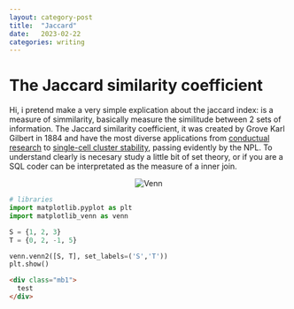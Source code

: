 ```yaml
---
layout: category-post
title:  "Jaccard"
date:   2023-02-22
categories: writing
---
```


# The Jaccard similarity coefficient

Hi, i pretend make a very simple explication about the jaccard index: is a measure of simmilarity, basically measure the similitude between 2 sets of information. The Jaccard similarity coefficient, it was created by Grove Karl Gilbert in 1884 and have the most diverse applications from [conductual research](https://basurafernando.github.io/papers/AnticipationCVPR21.pdf) to [single-cell cluster stability](https://pubmed.ncbi.nlm.nih.gov/33165513/), passing evidently by the NPL. To understand clearly is necesary study a little bit of set theory, or if you are a SQL coder can be interpretated as the measure of a inner join.


<div align="center">

![Venn](https://github.com/devicemxl/devicemxl.github.io/blob/master/_posts/imgs/20232202jaccard.002.png?raw=true)

</div>

```python
# libraries
import matplotlib.pyplot as plt
import matplotlib_venn as venn
```

```python
S = {1, 2, 3}
T = {0, 2, -1, 5}
```

```python
venn.venn2([S, T], set_labels=('S','T'))
plt.show()
```

```html
<div class="mb1">
  test
</div>
```
